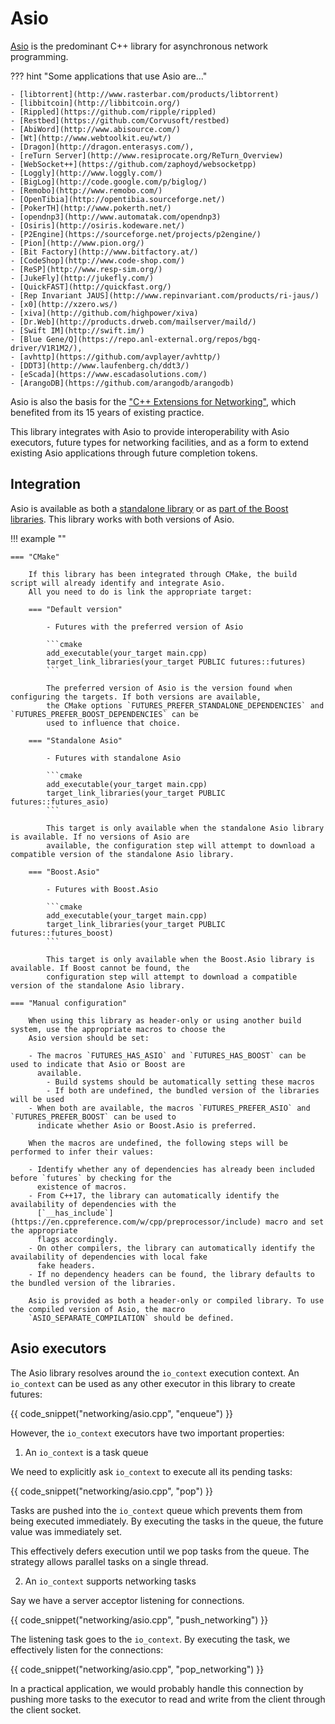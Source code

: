 # Asio

[Asio](https://think-async.com/Asio/) is the predominant C++ library for asynchronous network programming.

??? hint "Some applications that use Asio are..."

    - [libtorrent](http://www.rasterbar.com/products/libtorrent)
    - [libbitcoin](http://libbitcoin.org/)
    - [Rippled](https://github.com/ripple/rippled)
    - [Restbed](https://github.com/Corvusoft/restbed)
    - [AbiWord](http://www.abisource.com/)
    - [Wt](http://www.webtoolkit.eu/wt/)
    - [Dragon](http://dragon.enterasys.com/),
    - [reTurn Server](http://www.resiprocate.org/ReTurn_Overview)
    - [WebSocket++](https://github.com/zaphoyd/websocketpp)
    - [Loggly](http://www.loggly.com/)
    - [BigLog](http://code.google.com/p/biglog/)
    - [Remobo](http://www.remobo.com/)
    - [OpenTibia](http://opentibia.sourceforge.net/)
    - [PokerTH](http://www.pokerth.net/)
    - [opendnp3](http://www.automatak.com/opendnp3)
    - [Osiris](http://osiris.kodeware.net/)
    - [P2Engine](https://sourceforge.net/projects/p2engine/)
    - [Pion](http://www.pion.org/)
    - [Bit Factory](http://www.bitfactory.at/)
    - [CodeShop](http://www.code-shop.com/)
    - [ReSP](http://www.resp-sim.org/)
    - [JukeFly](http://jukefly.com/)
    - [QuickFAST](http://quickfast.org/)
    - [Rep Invariant JAUS](http://www.repinvariant.com/products/ri-jaus/)
    - [x0](http://xzero.ws/)
    - [xiva](http://github.com/highpower/xiva)
    - [Dr.Web](http://products.drweb.com/mailserver/maild/)
    - [Swift IM](http://swift.im/)
    - [Blue Gene/Q](https://repo.anl-external.org/repos/bgq-driver/V1R1M2/),
    - [avhttp](https://github.com/avplayer/avhttp/)
    - [DDT3](http://www.laufenberg.ch/ddt3/)
    - [eScada](https://www.escadasolutions.com/)
    - [ArangoDB](https://github.com/arangodb/arangodb)

Asio is also the basis for
the ["C++ Extensions for Networking"](https://en.cppreference.com/w/cpp/experimental/networking), which benefited from
its 15 years of existing practice.

This library integrates with Asio to provide interoperability with Asio executors, future types for networking
facilities, and as a form to extend existing Asio applications through future completion tokens.

## Integration

Asio is available as both a [standalone library](https://think-async.com/Asio/index.html) or
as [part of the Boost libraries](https://www.boost.org/doc/libs/1_78_0/doc/html/boost_asio.html). This library works
with both versions of Asio.

!!! example ""

    === "CMake"
    
        If this library has been integrated through CMake, the build script will already identify and integrate Asio.
        All you need to do is link the appropriate target:

        === "Default version"

            - Futures with the preferred version of Asio
    
            ```cmake
            add_executable(your_target main.cpp)
            target_link_libraries(your_target PUBLIC futures::futures)
            ```

            The preferred version of Asio is the version found when configuring the targets. If both versions are available,
            the CMake options `FUTURES_PREFER_STANDALONE_DEPENDENCIES` and `FUTURES_PREFER_BOOST_DEPENDENCIES` can be
            used to influence that choice.

        === "Standalone Asio"

            - Futures with standalone Asio
    
            ```cmake
            add_executable(your_target main.cpp)
            target_link_libraries(your_target PUBLIC futures::futures_asio)
            ```
    
            This target is only available when the standalone Asio library is available. If no versions of Asio are 
            available, the configuration step will attempt to download a compatible version of the standalone Asio library. 

        === "Boost.Asio"

            - Futures with Boost.Asio
    
            ```cmake
            add_executable(your_target main.cpp)
            target_link_libraries(your_target PUBLIC futures::futures_boost)
            ```
            
            This target is only available when the Boost.Asio library is available. If Boost cannot be found, the 
            configuration step will attempt to download a compatible version of the standalone Asio library. 

    === "Manual configuration"
    
        When using this library as header-only or using another build system, use the appropriate macros to choose the
        Asio version should be set:

        - The macros `FUTURES_HAS_ASIO` and `FUTURES_HAS_BOOST` can be used to indicate that Asio or Boost are 
          available. 
            - Build systems should be automatically setting these macros
            - If both are undefined, the bundled version of the libraries will be used
        - When both are available, the macros `FUTURES_PREFER_ASIO` and `FUTURES_PREFER_BOOST` can be used to
          indicate whether Asio or Boost.Asio is preferred. 

        When the macros are undefined, the following steps will be performed to infer their values:        

        - Identify whether any of dependencies has already been included before `futures` by checking for the
          existence of macros. 
        - From C++17, the library can automatically identify the availability of dependencies with the 
          [`__has_include`](https://en.cppreference.com/w/cpp/preprocessor/include) macro and set the appropriate
          flags accordingly. 
        - On other compilers, the library can automatically identify the availability of dependencies with local fake
          fake headers.
        - If no dependency headers can be found, the library defaults to the bundled version of the libraries.
    
        Asio is provided as both a header-only or compiled library. To use the compiled version of Asio, the macro 
        `ASIO_SEPARATE_COMPILATION` should be defined.

## Asio executors

The Asio library resolves around the `io_context` execution context. An `io_context` can be used as any other executor
in this library to create futures:

{{ code_snippet("networking/asio.cpp", "enqueue") }}

However, the `io_context` executors have two important properties:

1) An `io_context` is a task queue

We need to explicitly ask `io_context` to execute all its pending tasks:

{{ code_snippet("networking/asio.cpp", "pop") }}

Tasks are pushed into the `io_context` queue which prevents them from being executed immediately. By executing the tasks
in the queue, the future value was immediately set.

This effectively defers execution until we pop tasks from the queue. The strategy allows parallel tasks on a single
thread.

2) An `io_context` supports networking tasks

Say we have a server acceptor listening for connections.

{{ code_snippet("networking/asio.cpp", "push_networking") }}

The listening task goes to the `io_context`. By executing the task, we effectively listen for the connections:

{{ code_snippet("networking/asio.cpp", "pop_networking") }}

In a practical application, we would probably handle this connection by pushing more tasks to the executor to read and
write from the client through the client socket.